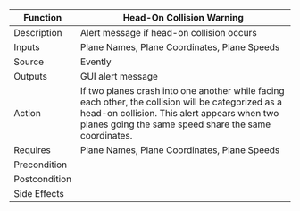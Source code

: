 | Function | Head-On Collision Warning |
| --- | --- |
| Description | Alert message if head-on collision occurs |
| Inputs | Plane Names, Plane Coordinates, Plane Speeds |
| Source | Evently |
| Outputs | GUI alert message |
| Action | If two planes crash into one another while facing each other, the collision will be categorized as a head-on collision. This alert appears when two planes going the same speed share the same coordinates. |
| Requires | Plane Names, Plane Coordinates, Plane Speeds |
| Precondition | <NA> |
| Postcondition | <NA> |
| Side Effects | <NA> |
